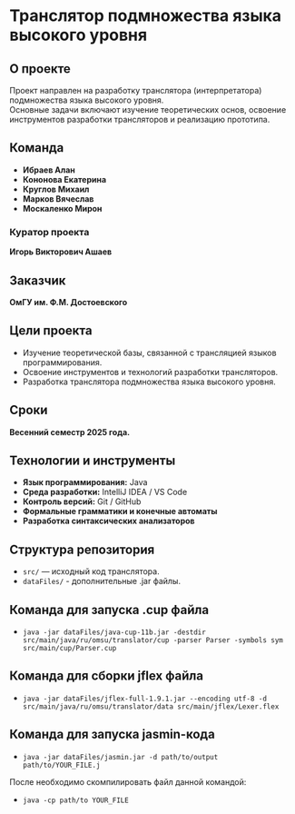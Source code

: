 # Транслятор подмножества языка высокого уровня

## О проекте
Проект направлен на разработку транслятора (интерпретатора) подмножества языка высокого уровня.  
Основные задачи включают изучение теоретических основ, освоение инструментов разработки трансляторов и реализацию прототипа.

## Команда
- **Ибраев Алан**  
- **Кононова Екатерина**  
- **Круглов Михаил**  
- **Марков Вячеслав**
- **Москаленко Мирон**  


### Куратор проекта
**Игорь Викторович Ашаев**

## Заказчик
**ОмГУ им. Ф.М. Достоевского**

## Цели проекта
- Изучение теоретической базы, связанной с трансляцией языков программирования.
- Освоение инструментов и технологий разработки трансляторов.
- Разработка транслятора подмножества языка высокого уровня.

## Сроки
**Весенний семестр 2025 года.**

## Технологии и инструменты
- **Язык программирования:** Java
- **Среда разработки:** IntelliJ IDEA / VS Code
- **Контроль версий:** Git / GitHub
- **Формальные грамматики и конечные автоматы**
- **Разработка синтаксических анализаторов** 

## Структура репозитория
- `src/` — исходный код транслятора.
- `dataFiles/` - дополнительные .jar файлы.


## Команда для запуска .cup файла
- `java -jar dataFiles/java-cup-11b.jar -destdir src/main/java/ru/omsu/translator/cup -parser Parser -symbols sym src/main/cup/Parser.cup`

## Команда для сборки jflex файла
- `java -jar dataFiles/jflex-full-1.9.1.jar --encoding utf-8 -d src/main/java/ru/omsu/translator/data src/main/jflex/Lexer.flex`

## Команда для запуска jasmin-кода
- `java -jar dataFiles/jasmin.jar -d path/to/output path/to/YOUR_FILE.j`

После необходимо скомпилировать файл данной командой:
- `java -cp path/to YOUR_FILE`


